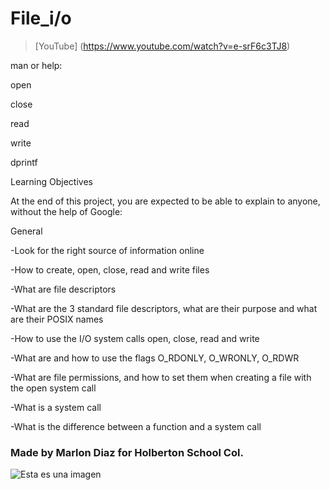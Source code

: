 # File_i/o

> [YouTube] (https://www.youtube.com/watch?v=e-srF6c3TJ8)

man or help:

open

close

read

write

dprintf

Learning Objectives

At the end of this project, you are expected to be able to explain to anyone, without the help of Google:

General

-Look for the right source of information online

-How to create, open, close, read and write files

-What are file descriptors

-What are the 3 standard file descriptors, what are their purpose and what are their POSIX names

-How to use the I/O system calls open, close, read and write

-What are and how to use the flags O_RDONLY, O_WRONLY, O_RDWR

-What are file permissions, and how to set them when creating a file with the open system call

-What is a system call

-What is the difference between a function and a system call

### Made by Marlon Diaz for Holberton School Col.

![Esta es una imagen](https://myoctocat.com/assets/images/base-octocat.svg)
